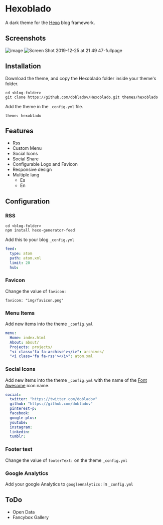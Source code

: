 # Hexoblado
A dark theme for the [Hexo](https://hexo.io/) blog framework.

## Screenshots

![image](https://user-images.githubusercontent.com/1938043/71450368-e88b2c00-2760-11ea-811b-3d5bad168dda.png)
![Screen Shot 2019-12-25 at 21 49 47-fullpage](https://user-images.githubusercontent.com/1938043/71450348-a8c44480-2760-11ea-8630-ec7562b58120.png)

## Installation
Download the theme, and copy the Hexoblado folder inside your theme's folder.

```
cd <blog-folder>
git clone https://github.com/dobladov/Hexoblado.git themes/hexoblado
```

Add the theme in the `_config.yml` file.

```
theme: hexoblado
```

## Features

+ Rss
+ Custom Menu
+ Social Icons
+ Social Share
+ Configurable Logo and Favicon
+ Responsive design
+ Multiple lang
	+ Es
	+ En

## Configuration

### RSS

```
cd <blog-folder>
npm install hexo-generator-feed
```

Add this to your blog `_config.yml`

``` yml
feed:
  type: atom
  path: atom.xml
  limit: 20
  hub:
 ```
  
### Favicon

Change the value of `favicon:`

```
favicon: "img/favicon.png"
```

  
### Menu Items

Add new items into the theme `_config.yml`

``` yml
menu:
  Home: index.html
  About: about/
  Projects: projects/
  "<i class='fa fa-archive'></i>": archives/
  "<i class='fa fa-rss'></i>": atom.xml
```

### Social Icons

Add new items into the theme `_config.yml` with the name of the [Font Awesome](https://fortawesome.github.io/Font-Awesome/icons/) icon name.

``` yml
social:
  twitter: "https://twitter.com/dobladov"
  github: "https://github.com/dobladov"
  pinterest-p:
  facebook:
  google-plus:
  youtube:
  instagram:
  linkedin:
  tumblr:
```

### Footer text

Change the value of `footerText:` on  the theme `_config.yml`

### Google Analytics

Add your google Analytics to `googleAnalytics:` in `_config.yml`

## ToDo

+ Open Data
+ Fancybox Gallery
